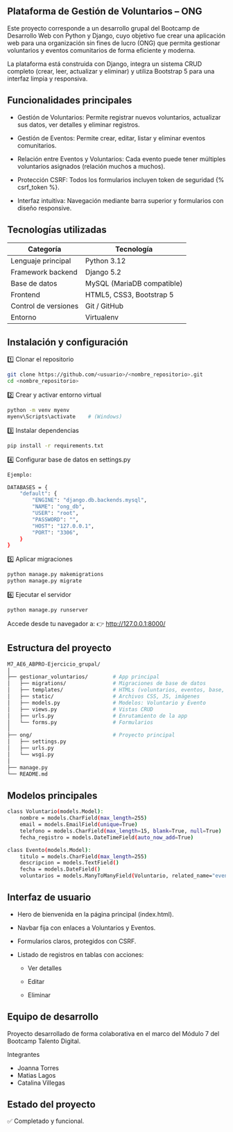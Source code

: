 ## Plataforma de Gestión de Voluntarios – ONG

Este proyecto corresponde a un desarrollo grupal del Bootcamp de Desarrollo Web con Python y Django, cuyo objetivo fue crear una aplicación web para una organización sin fines de lucro (ONG) que permita gestionar voluntarios y eventos comunitarios de forma eficiente y moderna.

La plataforma está construida con Django, integra un sistema CRUD completo (crear, leer, actualizar y eliminar) y utiliza Bootstrap 5 para una interfaz limpia y responsiva.

## Funcionalidades principales

- Gestión de Voluntarios:
Permite registrar nuevos voluntarios, actualizar sus datos, ver detalles y eliminar registros.

- Gestión de Eventos:
Permite crear, editar, listar y eliminar eventos comunitarios.

- Relación entre Eventos y Voluntarios:
Cada evento puede tener múltiples voluntarios asignados (relación muchos a muchos).

- Protección CSRF:
Todos los formularios incluyen token de seguridad {% csrf_token %}.

- Interfaz intuitiva:
Navegación mediante barra superior y formularios con diseño responsive.

## Tecnologías utilizadas

| Categoría            | Tecnología                 |
| -------------------- | -------------------------- |
| Lenguaje principal   | Python 3.12                |
| Framework backend    | Django 5.2                 |
| Base de datos        | MySQL (MariaDB compatible) |
| Frontend             | HTML5, CSS3, Bootstrap 5   |
| Control de versiones | Git / GitHub               |
| Entorno              | Virtualenv                 |

## Instalación y configuración
1️⃣ Clonar el repositorio
```bash
git clone https://github.com/<usuario>/<nombre_repositorio>.git
cd <nombre_repositorio>
```

2️⃣ Crear y activar entorno virtual
```bash
python -m venv myenv
myenv\Scripts\activate    # (Windows)
```

3️⃣ Instalar dependencias
```bash
pip install -r requirements.txt
```

4️⃣ Configurar base de datos en settings.py
```bash
Ejemplo:

DATABASES = {
    "default": {
        "ENGINE": "django.db.backends.mysql",
        "NAME": "ong_db",
        "USER": "root",
        "PASSWORD": "",
        "HOST": "127.0.0.1",
        "PORT": "3306",
    }
}
```

5️⃣ Aplicar migraciones
```bash
python manage.py makemigrations
python manage.py migrate
```

6️⃣ Ejecutar el servidor
```bash
python manage.py runserver
```


Accede desde tu navegador a:
👉 http://127.0.0.1:8000/

## Estructura del proyecto
```bash
M7_AE6_ABPRO-Ejercicio_grupal/
│
├── gestionar_voluntarios/        # App principal
│   ├── migrations/               # Migraciones de base de datos
│   ├── templates/                # HTMLs (voluntarios, eventos, base, index)
│   ├── static/                   # Archivos CSS, JS, imágenes
│   ├── models.py                 # Modelos: Voluntario y Evento
│   ├── views.py                  # Vistas CRUD
│   ├── urls.py                   # Enrutamiento de la app
│   └── forms.py                  # Formularios
│
├── ong/                          # Proyecto principal
│   ├── settings.py
│   ├── urls.py
│   └── wsgi.py
│
├── manage.py
└── README.md
```

## Modelos principales
```bash
class Voluntario(models.Model):
    nombre = models.CharField(max_length=255)
    email = models.EmailField(unique=True)
    telefono = models.CharField(max_length=15, blank=True, null=True)
    fecha_registro = models.DateTimeField(auto_now_add=True)

class Evento(models.Model):
    titulo = models.CharField(max_length=255)
    descripcion = models.TextField()
    fecha = models.DateField()
    voluntarios = models.ManyToManyField(Voluntario, related_name="eventos", blank=True)
```

## Interfaz de usuario

- Hero de bienvenida en la página principal (index.html).

- Navbar fija con enlaces a Voluntarios y Eventos.

- Formularios claros, protegidos con CSRF.

- Listado de registros en tablas con acciones:

    - Ver detalles

    - Editar

    - Eliminar

## Equipo de desarrollo

Proyecto desarrollado de forma colaborativa en el marco del Módulo 7 del Bootcamp Talento Digital.

Integrantes
- Joanna Torres
- Matias Lagos
- Catalina Villegas 	


##  Estado del proyecto

✅ Completado y funcional.
